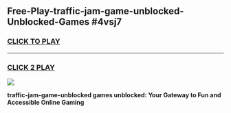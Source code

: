 
## Free-Play-traffic-jam-game-unblocked-Unblocked-Games #4vsj7
<h3>
<a href="https://news.freeplayer.one?title=traffic-jam-game-unblocked&ref=8M">CLICK TO PLAY</a></h3>
<hr>

<h3>
<a href="https://news.freeplayer.one?title=traffic-jam-game-unblocked&ref=8M">CLICK 2 PLAY</a>
  
</h3>

<a href="https://news.freeplayer.one?title=traffic-jam-game-unblocked&ref=8M"><img src="https://clearcache.store/games.png"></a>


**traffic-jam-game-unblocked games unblocked: Your Gateway to Fun and Accessible Online Gaming**
